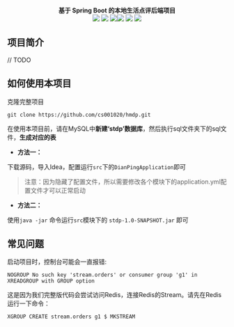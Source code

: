 <div align="center">
<b>基于 Spring Boot 的本地生活点评后端项目</b>
</div>

<div align="center">
<img src="https://img.shields.io/badge/Java-1.8-orange"/>
<img src="https://img.shields.io/badge/SpringBoot-2.7.8-green"/>
<img src="https://img.shields.io/badge/MySQL-8.0-yellowgreen"/><img src="https://img.shields.io/badge/-MyBatis%20Plus-red"/>
<img src="https://img.shields.io/badge/-Hutoll-brightgreen"/>
<img src="https://img.shields.io/badge/-Redis-blue"/>
</div>

## 项目简介

// TODO

## 如何使用本项目

克隆完整项目
```git
git clone https://github.com/cs001020/hmdp.git
```

在使用本项目前，请在MySQL中**新建‘stdp’数据库**，然后执行sql文件夹下的sql文件，**生成对应的表**

- **方法一：**

下载源码，导入Idea，配置运行`src`下的`DianPingApplication`即可

> 注意：因为隐藏了配置文件，所以需要修改各个模块下的application.yml配置文件才可以正常启动

- **方法二：**

使用`java -jar` 命令运行`src`模块下的 `stdp-1.0-SNAPSHOT.jar` 即可



## 常见问题
启动项目时，控制台可能会一直报错:
```
NOGROUP No such key 'stream.orders' or consumer group 'g1' in XREADGROUP with GROUP option
```
这是因为我们完整版代码会尝试访问Redis，连接Redis的Stream。请先在Redis运行一下命令：
```text
XGROUP CREATE stream.orders g1 $ MKSTREAM
```
